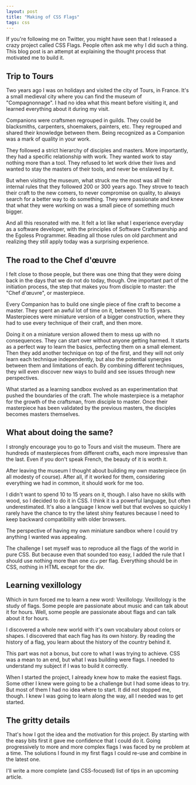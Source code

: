 ```yaml
---
layout: post
title: "Making of CSS Flags"
tags: css
---
```


If you're following me on Twitter, you might have seen that I released a crazy
project called CSS Flags. People often ask me why I did such a thing. This blog
post is an attempt at explaining the thought process that motivated me to build
it.

## Trip to Tours

Two years ago I was on holidays and visited the city of Tours, in France. It's
a small medieval city where you can find the museum of "Compagnonnage". I had no
idea what this meant before visiting it, and learned everything about it during my
visit.

Companions were craftsmen regrouped in guilds. They could be blacksmiths,
carpenters, shoemakers, painters, etc. They regrouped and shared their knowledge
between them. Being recognized as a Companion was a mark of quality in your
work.

They followed a strict hierarchy of disciples and masters. More importantly,
they had a specific relationship with work. They wanted work to stay nothing
more than a tool. They refused to let work drive their lives and wanted to stay
the masters of their tools, and never be enslaved by it.

But when visiting the museum, what struck me the most was all their internal
rules that they followed 200 or 300 years ago. They strove to teach their craft
to the new comers, to never compromise on quality, to always search for a better
way to do something. They were passionate and knew that what they were working
on was a small piece of something much bigger.

And all this resonated with me. It felt a lot like what I experience everyday as
a software developer, with the principles of Software Craftsmanship and the
Egoless Programmer. Reading all those rules on old parchment and realizing they
still apply today was a surprising experience.

## The road to the Chef d'œuvre

I felt close to those people, but there was one thing that they were
doing back in the days that we do not do today, though. One important part
of the initiation process, the step that makes you from disciple to master: the
"Chef d'œuvre", or masterpiece.

Every Companion has to build one single piece of fine craft to become a master.
They spent an awful lot of time on it, between 10 to 15 years.  Masterpieces
were miniature version of a bigger construction, where they had to use every
technique of their craft, and then more.

Doing it on a miniature version allowed them to mess up with no consequences.
They can start over without anyone getting harmed. It starts as a perfect way to
learn the basics, perfecting them on a small element. Then they add another
technique on top of the first, and they will not only learn each technique
independently, but also the potential synergies between them and limitations of
each. By combining different techniques, they will even discover new ways to
build and see issues through new perspectives.

What started as a learning sandbox evolved as an experimentation that pushed the
boundaries of the craft. The whole masterpiece is a metaphor for the growth of
the craftsman, from disciple to master. Once their masterpiece has been
validated by the previous masters, the disciples becomes masters themselves.

## What about doing the same?

I strongly encourage you to go to Tours and visit the museum. There are hundreds
of masterpieces from different crafts, each more impressive than the last.
Even if you don't speak French, the beauty of it is worth it.

After leaving the museum I thought about building my own masterpiece (in all
modesty of course). After all, if it worked for them, considering everything we
had in common, it should work for me too.

I didn't want to spend 10 to 15 years on it, though. I also have no skills with
wood, so I decided to do it in CSS. I think it is a powerful language, but often
underestimated. It's also a language I know well but that evolves so quickly
I rarely have the chance to try the latest shiny features because I need to keep
backward compatibility with older browsers.

The perspective of having my own miniature sandbox where I could try anything
I wanted was appealing.

The challenge I set myself was to reproduce all the flags of the world in pure
CSS. But because even that sounded too easy, I added the rule that I should use
nothing more than one `div` per flag. Everything should be in CSS, nothing in
HTML except for the div.

## Learning vexillology

Which in turn forced me to learn a new word: Vexillology. Vexillology is the
study of flags. Some people are passionate about music and can talk about it for
hours. Well, some people are passionate about flags and can talk about it for
hours.

I discovered a whole new world with it's own vocabulary about colors or shapes.
I discovered that each flag has its own history. By reading the history of
a flag, you learn about the history of the country behind it.

This part was not a bonus, but core to what I was trying to achieve. CSS was
a mean to an end, but what I was building were flags. I needed to understand my
subject if I was to build it correctly.

When I started the project, I already knew how to make the easiest flags. Some
other I knew were going to be a challenge but I had some ideas to try. But most
of them I had no idea where to start. It did not stopped me, though. I knew
I was going to learn along the way, all I needed was to get started.

## The gritty details

That's how I got the idea and the motivation for this project. By starting with
the easy bits first it gave me confidence that I could do it. Going
progressively to more and more complex flags I was faced by ne problem at
a time.  The solutions I found in my first flags I could re-use and combine in
the latest one.

I'll write a more complete (and CSS-focused) list of tips in an upcoming
article.


